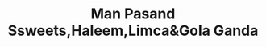 ---
title: "Man Pasand Ssweets,Haleem,Limca&Gola Ganda"
url: /karachi/man-pasand-ssweets-haleem-limcaandgola-ganda/
shop: bakery
---